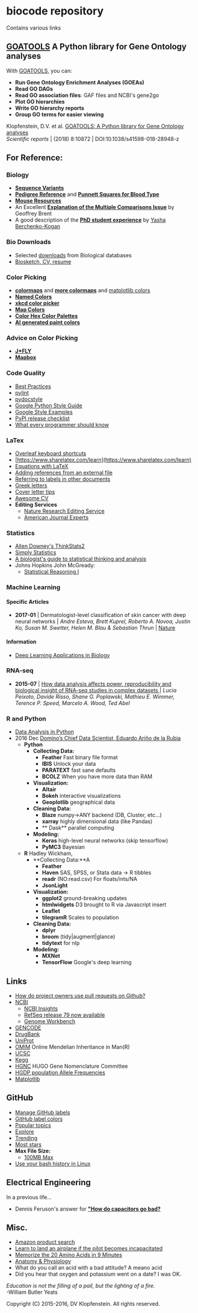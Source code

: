 # biocode repository
Contains various links

## [GOATOOLS](https://github.com/tanghaibao/goatools/blob/master/README.md) A Python library for Gene Ontology analyses

With [GOATOOLS](https://github.com/tanghaibao/goatools/blob/master/README.md), you can:
  * **Run Gene Ontology Enrichment Analyses (GOEAs)**
  * **Read GO DAGs**
  * **Read GO association files**: GAF files and NCBI's gene2go
  * **Plot GO hierarchies**
  * **Write GO hierarchy reports**
  * **Group GO terms for easier viewing**

Klopfenstein, D.V. et al. [GOATOOLS: A Python library for Gene Ontology analyses](https://www.nature.com/articles/s41598-018-28948-z)    
_Scientific reports_ | (2018) 8:10872 | DOI:10.1038/s41598-018-28948-z


## For Reference:

### Biology

  * [**Sequence Variants**](doc/seq_variants.md)
  * [**Pedigree Reference**](./doc/pedigree_reference.png) and [**Punnett Squares for Blood Type**](./doc/ABO_punnett_square.png)
  * [**Mouse Resources**](./doc/mouse_resources/README.md)
  * An Excellent [**Explanation of the Multiple Comparisons Issue**](./doc/multiple_comparisons.md) by Geoffrey Brent
  * A good description of the [**PhD student experience**](./doc/How_PhD_thesis_topic.md)
    by [Yasha Berchenko-Kogan](http://math.mit.edu/~yashabk/)

### Bio Downloads
  * Selected [downloads](biodownloads/README.md) from Biological databases
  * [Biosketch, CV, resume](./doc/resume/biosketch_dvklopfenstein2015.pdf)

### Color Picking
  * [**colormaps**](https://scipy-lectures.github.io/_images/plot_colormaps_1.png) and
    [**more colormaps**](http://matplotlib.org/examples/color/colormaps_reference.html) and
    [matplotlib colors](http://matplotlib.org/api/colors_api.html)
  * [**Named Colors**](http://matplotlib.org/examples/color/named_colors.html)
  * [**xkcd color picker**](http://klaash.github.io/xkcdcolorpicker/#ff0000)
  * [**Map Colors**](http://colorbrewer2.org/)
  * [**Color Hex Color Palettes**](http://www.color-hex.com/color-palettes/popular.php)
  * [**AI generated paint colors**](http://lewisandquark.tumblr.com/post/160776374467/new-paint-colors-invented-by-neural-network)

### Advice on Color Picking
  * [**J\*FLY**](http://jfly.iam.u-tokyo.ac.jp/color/index.html)
  * [**Mapbox**](https://www.mapbox.com/tilemill/docs/guides/tips-for-color/)

### Code Quality
  * [Best Practices](https://gist.github.com/sloria/7001839)
  * [pylint](https://www.pylint.org/)
  * [pydocstyle](http://www.pydocstyle.org/en/latest/)
  * [Google Python Style Guide](https://google.github.io/styleguide/pyguide.html)
  * [Google Style Examples](http://sphinxcontrib-napoleon.readthedocs.io/en/latest/example_google.html)
  * [PyPI release checklist](https://github.com/YeoLab/outrigger/blob/master/docs/releases/checklist.md)
  * [What every programmer should know](https://github.com/mr-mig/every-programmer-should-know)

### LaTex
  * [Overleaf keyboard shortcuts](https://www.overleaf.com/articles/overleaf-keyboard-shortcuts/qykqfvmxdnjf)
  * [https://www.sharelatex.com/learn](https://www.sharelatex.com/learn)
  * [Equations with LaTeX](https://www.authorea.com/users/77723/articles/110898-how-to-write-mathematical-equations-expressions-and-symbols-with-latex-a-cheatsheet)
  * [Adding references from an external file](https://texblog.org/2016/08/23/adding-references-from-an-external-file/)
  * [Referring to labels in other documents](http://www.tex.ac.uk/FAQ-extref.html)
  * [Greek letters](https://www.sharelatex.com/learn/List_of_Greek_letters_and_math_symbols)
  * [Cover letter tips](https://stuartcantrill.com/2013/11/02/10-quick-cover-letter-tips-for-submitting-scientific-papers/)
  * [Awesome CV](https://github.com/posquit0/Awesome-CV)
  * **Editing Services**    
    * [Nature Research Editing Service]()
    * [ American Journal Experts]()

### Statistics
  * [Allen Downey's ThinkStats2](https://github.com/AllenDowney/ThinkStats2)
  * [Simply Statistics](http://simplystatistics.org/)
  * [A biologist's guide to statistical thinking and analysis](http://www.wormbook.org/chapters/www_statisticalanalysis/statisticalanalysis.html)
  * Johns Hopkins John McGready:
    * [Statistical Reasoning I](
       http://ocw.jhsph.edu/index.cfm/go/viewCourse/course/StatisticalReasoning1/coursePage/lectureNotes/)

### Machine Learning
#### Specific Articles
- **2017-01** | Dermatologist-level classification of skin cancer with deep neural networks | *Andre Esteva, Brett Kuprel, Roberto A. Novoa, Justin Ko, Susan M. Swetter, Helen M. Blau & Sebastian Thrun* | [Nature](https://doi.org/10.1038/nature21056)
#### Information
  * [Deep Learning Applications in Biology](https://github.com/gokceneraslan/awesome-deepbio/blob/master/README.md)

### RNA-seq
  * **2015-07** | [How data analysis affects power, reproducibility and biological insight of RNA-seq studies in complex datasets ](
    https://academic.oup.com/nar/article/43/16/7664/1076142/How-data-analysis-affects-power-reproducibility?searchresult=1) |
*Lucia Peixoto, Davide Risso, Shane G. Poplawski, Mathieu E. Wimmer, Terence P. Speed, Marcelo A. Wood, Ted Abel*

### R and Python
  * [Data Analysis in Python](http://www.data-analysis-in-python.org/)    
  * 2016 Dec [Domino’s Chief Data Scientist, Eduardo Ariño de la Rubia](https://blog.dominodatalab.com/video-huge-debate-r-vs-python-data-science/)
    * **Python**    
      * **Collecting Data:**
        * **Feather** Fast binary file format    
        * **IBIS** Unlock your data    
        * **PARATEXT** fast sane defaults    
        * **BCOLZ** When you have more data than RAM
      * **Visualization:**    
        * **Altair**    
        * **Bokeh** interactive visualizations    
        * **Geoplotlib** geographical data    
      * **Cleaning Data:**    
        * **Blaze** numpy->ANY backend (DB, Cluster, etc...)   
        * **xarray** highly dimensional data (like Pandas)
        * ** Dask** parallel computing    
      * **Modeling:**    
        * **Keras** high-level neural networks (skip tensorflow)
        * **PyMC3** Bayesian
    * **R** Hadley Wickham,     
      * **Collecting Data:**A
        * **Feather**
        * **Haven** SAS, SPSS, or Stata data -> R tibbles     
        * **readr** (NO:read.csv) For floats/ints/NA
        * **JsonLight** 
      * **Visualization:**    
        * **ggplot2** ground-breaking updates    
        * **htmlwidgets** D3 brought to R via Javascript insert     
        * **Leaflet** 
        * **tilegramR** Scales to population    
      * **Cleaning Data:**    
        * **dplyr**
        * **broom** (tidy|augment|glance)
        * **tidytext** for nlp    
      * **Modeling:**    
        * **MXNet**
        * **TensorFlow** Google's deep learning

## Links

* [How do project owners use pull requests on Github?](
  http://www.gousios.gr/blog/How-do-project-owners-use-pull-requests-on-Github/)
* [NCBI](http://www.ncbi.nlm.nih.gov/)
  * [NCBI Insights](https://ncbiinsights.ncbi.nlm.nih.gov/)
  * [RefSeq release 79 now available](https://www.ncbi.nlm.nih.gov/news/11-07-2016-refseq-79/)
  * [Genome Workbench](https://www.ncbi.nlm.nih.gov/tools/gbench/releasenotes/)
* [GENCODE](http://www.gencodegenes.org/)
* [DrugBank](http://www.drugbank.ca/)
* [UniProt](http://www.uniprot.org/)
* [OMIM](http://www.omim.org/) Online Mendelian Inheritance in Man(R)
* [UCSC](https://genome.ucsc.edu/)
* [Kegg](http://www.genome.jp/kegg/kegg2.html)
* [HGNC](http://www.genenames.org/) HUGO Gene Nomenclature Committee
* [HGDP population Allele Frequencies](http://hgdp.uchicago.edu/data/Alfreqs/)
* [Matplotlib](http://www.aosabook.org/en/matplotlib.html)

## GitHub

* [Manage GitHub labels](https://github.com/elastic/beats/wiki/How-to-manage-the-GitHub-labels)
* [GitHub label colors](https://codepen.io/Z1MM32M4N/pen/YXxvRq)
* [Popular topics](https://www.gitlogs.com/awesome-topics)
* [Explore](https://github.com/explore)
* [Trending](https://github.com/trending?since=monthly)
* [Most stars](https://github.com/search?l=Go&o=desc&q=go&ref=advsearch&s=stars&type=Repositories)
* **Max File Size:**
  * [100MB Max]([https://stackoverflow.com/questions/17382375/github-file-size-limit-changed-6-18-13-cant-push-now)
* [Use your bash history in Linux](https://www.howtogeek.com/howto/44997/how-to-use-bash-history-to-improve-your-command-line-productivity/)


## Electrical Engineering
In a previous life...
  * Dennis Feruson's answer for [**"How do capacitors go bad?**](./doc/bad_capacitors.md)

## Misc.
  * [Amazon product search](https://docs.aws.amazon.com/AWSECommerceService/latest/DG/ItemSearch.html)
  * [Learn to land an airplane if the pilot becomes incapacitated](
     http://www.aopa.org/aopa-live?watch=lldXB1MjrCR2n2wMlJsc_lpw9C2mbcdf)
  * [Memorize the 20 Amino Acids in 9 Minutes](https://youtu.be/m130s94pMjE)
  * [Anatomy & Physiology](http://highered.mheducation.com/sites/73378233/student_view0/index.html)
  * What do you call an acid with a bad attitude? A meano acid
  * Did you hear that oxygen and potassium went on a date? I was OK.

_Education is not the filling of a pail, but the lighting of a fire._    
-William Butler Yeats

Copyright (C) 2015-2016, DV Klopfenstein. All rights reserved.
